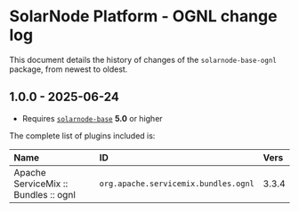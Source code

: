 # SolarNode Platform - OGNL change log

This document details the history of changes of the `solarnode-base-ognl` package, from newest
to oldest.

## 1.0.0 - 2025-06-24

 * Requires [`solarnode-base`](../../solarnode-base/debian) **5.0** or higher

The complete list of plugins included is:

| Name                                 | ID                                   | Vers  |
|:-------------------------------------|:-------------------------------------|:------|
| Apache ServiceMix :: Bundles :: ognl | `org.apache.servicemix.bundles.ognl` | 3.3.4 |
